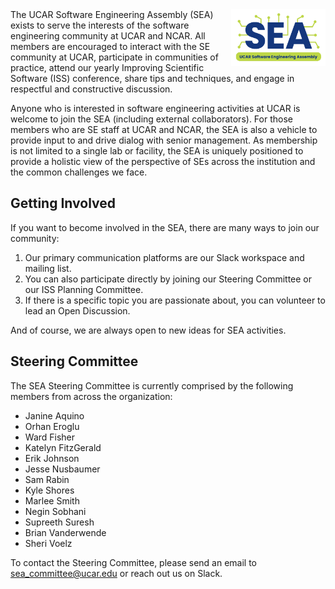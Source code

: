 <img style="float: right; max-width: 30%" src="assets/images/2024_SEA_Logo.png">
The UCAR Software Engineering Assembly (SEA) exists to serve the interests of the software engineering community at UCAR and NCAR.
All members are encouraged to interact with the SE community at UCAR, participate in communities of practice, attend our yearly
Improving Scientific Software (ISS) conference, share tips and techniques, and engage in respectful and constructive discussion.

Anyone who is interested in software engineering activities at UCAR is welcome to join the SEA (including external collaborators).
For those members who are SE staff at UCAR and NCAR, the SEA is also a vehicle to provide input to and drive dialog with senior management.
As membership is not limited to a single lab or facility, the SEA is uniquely positioned to provide a holistic view of the perspective
of SEs across the institution and the common challenges we face.

## Getting Involved

If you want to become involved in the SEA, there are many ways to join our community:

1. Our primary communication platforms are our Slack workspace and mailing list.
2. You can also participate directly by joining our Steering Committee or our ISS Planning Committee.
3. If there is a specific topic you are passionate about, you can volunteer to lead an Open Discussion.

And of course, we are always open to new ideas for SEA activities.

## Steering Committee

The SEA Steering Committee is currently comprised by the following members from across the organization:

* Janine Aquino
* Orhan Eroglu
* Ward Fisher
* Katelyn FitzGerald
* Erik Johnson
* Jesse Nusbaumer
* Sam Rabin
* Kyle Shores
* Marlee Smith
* Negin Sobhani
* Supreeth Suresh
* Brian Vanderwende
* Sheri Voelz

To contact the Steering Committee, please send an email to [sea_committee@ucar.edu](mailto:sea_committee@ucar.edu) or reach out us on Slack.
